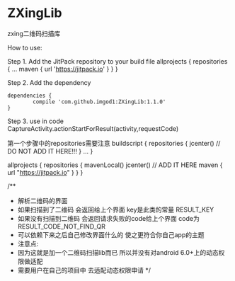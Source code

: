 # ZXingLib
zxing二维码扫描库


How to use:

Step 1. Add the JitPack repository to your build file
		allprojects {
		repositories {
			...
			maven { url 'https://jitpack.io' }
		}
	}
  
Step 2. Add the dependency

	dependencies {
	        compile 'com.github.imgod1:ZXingLib:1.1.0'
	}
  
Step 3. use in code
  CaptureActivity.actionStartForResult(activity,requestCode)
  
  
  
  
  第一个步骤中的repositories需要注意
  buildscript {
    repositories {
        jcenter()
        // DO NOT ADD IT HERE!!!
    }
    ...
  }

  allprojects {
    repositories {
        mavenLocal()
        jcenter()
        // ADD IT HERE
        maven { url "https://jitpack.io" }
    }
  }
  
  
  
  
  /**
 * 解析二维码的界面
 * 如果扫描到了二维码 会返回给上个界面 key是此类的常量 RESULT_KEY
 * 如果没有扫描到二维码 会返回请求失败的code给上个界面 code为 RESULT_CODE_NOT_FIND_QR
 * 可以依赖下来之后自己修改界面什么的 使之更符合你自己app的主题
 * 注意点:
 * 因为这就是加一个二维码扫描lib而已 所以并没有对android 6.0+上的动态权限做适配
 * 需要用户在自己的项目中 去适配动态权限申请
 */
